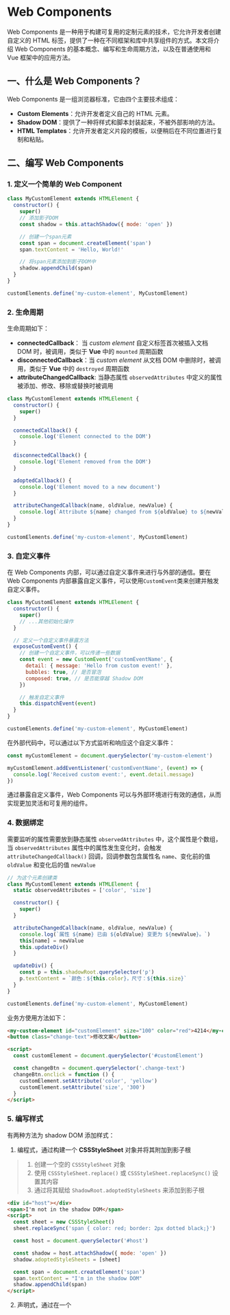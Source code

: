 # Web Components

Web Components 是一种用于构建可复用的定制元素的技术，它允许开发者创建自定义的 HTML 标签，提供了一种在不同框架和库中共享组件的方式。本文将介绍 Web Components 的基本概念、编写和生命周期方法，以及在普通使用和 Vue 框架中的应用方法。

## 一、什么是 Web Components？

Web Components 是一组浏览器标准，它由四个主要技术组成：

- **Custom Elements**：允许开发者定义自己的 HTML 元素。
- **Shadow DOM**：提供了一种将样式和脚本封装起来，不被外部影响的方法。
- **HTML Templates**：允许开发者定义片段的模板，以便稍后在不同位置进行复制和粘贴。

## 二、编写 Web Components

### 1. 定义一个简单的 Web Component

```javascript
class MyCustomElement extends HTMLElement {
  constructor() {
    super()
    // 添加影子DOM
    const shadow = this.attachShadow({ mode: 'open' })

    // 创建一个span元素
    const span = document.createElement('span')
    span.textContent = 'Hello, World!'

    // 将span元素添加到影子DOM中
    shadow.appendChild(span)
  }
}

customElements.define('my-custom-element', MyCustomElement)
```

### 2. 生命周期

生命周期如下：

- **connectedCallback**： 当 _custom element_ 自定义标签首次被插入文档 DOM 时，被调用，类似于 **Vue** 中的 `mounted` 周期函数
- **disconnectedCallback**：当 _custom element_ 从文档 DOM 中删除时，被调用，类似于 **Vue** 中的 `destroyed` 周期函数
- **attributeChangedCallback**: 当静态属性 `observedAttributes` 中定义的属性被添加、修改、移除或替换时被调用

```javascript
class MyCustomElement extends HTMLElement {
  constructor() {
    super()
  }

  connectedCallback() {
    console.log('Element connected to the DOM')
  }

  disconnectedCallback() {
    console.log('Element removed from the DOM')
  }

  adoptedCallback() {
    console.log('Element moved to a new document')
  }

  attributeChangedCallback(name, oldValue, newValue) {
    console.log(`Attribute ${name} changed from ${oldValue} to ${newValue}`)
  }
}

customElements.define('my-custom-element', MyCustomElement)
```

### 3. 自定义事件

在 Web Components 内部，可以通过自定义事件来进行与外部的通信。要在 Web Components 内部暴露自定义事件，可以使用`CustomEvent`类来创建并触发自定义事件。

```javascript
class MyCustomElement extends HTMLElement {
  constructor() {
    super()
    // ...其他初始化操作
  }

  // 定义一个自定义事件暴露方法
  exposeCustomEvent() {
    // 创建一个自定义事件，可以传递一些数据
    const event = new CustomEvent('customEventName', {
      detail: { message: 'Hello from custom event!' },
      bubbles: true, // 是否冒泡
      composed: true, // 是否能穿越 Shadow DOM
    })

    // 触发自定义事件
    this.dispatchEvent(event)
  }
}

customElements.define('my-custom-element', MyCustomElement)
```

在外部代码中，可以通过以下方式监听和响应这个自定义事件：

```javascript
const myCustomElement = document.querySelector('my-custom-element')

myCustomElement.addEventListener('customEventName', (event) => {
  console.log('Received custom event:', event.detail.message)
})
```

通过暴露自定义事件，Web Components 可以与外部环境进行有效的通信，从而实现更加灵活和可复用的组件。

### 4. 数据绑定

需要监听的属性需要放到静态属性 `observedAttributes` 中，这个属性是个数组，当 `observedAttributes` 属性中的属性发生变化时，会触发 `attributeChangedCallback()` 回调，回调参数包含属性名 `name`、变化前的值 `oldValue` 和变化后的值 `newValue`

```js
// 为这个元素创建类
class MyCustomElement extends HTMLElement {
  static observedAttributes = ['color', 'size']

  constructor() {
    super()
  }

  attributeChangedCallback(name, oldValue, newValue) {
    console.log(`属性 ${name} 已由 ${oldValue} 变更为 ${newValue}。`)
    this[name] = newValue
    this.updateDiv()
  }

  updateDiv() {
    const p = this.shadowRoot.querySelector('p')
    p.textContent = `颜色：${this.color}，尺寸：${this.size}`
  }
}

customElements.define('my-custom-element', MyCustomElement)
```

业务方使用方法如下：

```html
<my-custom-element id="customElement" size="100" color="red">4214</my-custom-element>
<button class="change-text">修改文案</button>

<script>
  const customElement = document.querySelector('#customElement')

  const changeBtn = document.querySelector('.change-text')
  changeBtn.onclick = function () {
    customElement.setAttribute('color', 'yellow')
    customElement.setAttribute('size', '300')
  }
</script>
```

### 5. 编写样式

有两种方法为 shadow DOM 添加样式：

1. 编程式，通过构建一个 **CSSStyleSheet** 对象并将其附加到影子根

> 1. 创建一个空的 `CSSStyleSheet` 对象
> 2. 使用 `CSSStyleSheet.replace()` 或 `CSSStyleSheet.replaceSync()` 设置其内容
> 3. 通过将其赋给 `ShadowRoot.adoptedStyleSheets` 来添加到影子根

```html
<div id="host"></div>
<span>I'm not in the shadow DOM</span>
<script>
  const sheet = new CSSStyleSheet()
  sheet.replaceSync('span { color: red; border: 2px dotted black;}')

  const host = document.querySelector('#host')

  const shadow = host.attachShadow({ mode: 'open' })
  shadow.adoptedStyleSheets = [sheet]

  const span = document.createElement('span')
  span.textContent = "I'm in the shadow DOM"
  shadow.appendChild(span)
</script>
```

2. 声明式，通过在一个 **<template>** 元素的声明中添加一个 **<style>** 元素。

```html
<template id="my-element">
  <style>
    span {
      color: red;
      border: 2px dotted black;
    }
  </style>
  <span>I'm in the shadow DOM</span>
</template>

<div id="host"></div>
<span>I'm not in the shadow DOM</span>

<script>
  const host = document.querySelector('#host')
  const shadow = host.attachShadow({ mode: 'open' })
  const template = document.getElementById('my-element')

  shadow.appendChild(template.content)
</script>
```

## 三、使用 Vue 构建 Web Component

Vue 提供了 `defineCustomElement` 方法来创建 `Web Component`，接收参数和 `defineComponent` 一样。

```js
import { defineCustomElement } from 'vue'

const MyVueElement = defineCustomElement({
  // 这里是同平常一样的 Vue 组件选项
  props: {},
  emits: {},
  template: `...`,

  // defineCustomElement 特有的：注入进 shadow root 的 CSS
  styles: [`/* inlined css */`],
})

// 注册自定义元素
// 注册之后，所有此页面中的 `<my-vue-element>` 标签
// 都会被升级
customElements.define('my-vue-element', MyVueElement)

// 你也可以编程式地实例化元素：
// （必须在注册之后）
document.body.appendChild(
  new MyVueElement({
    // 初始化 props（可选）
  })
)
```

组件中的 `emit` 触发的事件参数存放在 `CustomEvent` 对象的 `detail` 属性中，该属性是个数组

`defineCustomElement` 也可以搭配 `SFC` 使用。一个以自定义元素模式加载的 `SFC` 将会内联其 `<style>` 标签为 `CSS` 字符串，并将其暴露为组件的 `styles` 选项。这会被 `defineCustomElement` 提取使用，并在初始化时注入到元素的 `shadow root` 上。

开启该模式需要将组件文件以 `.ce.vue` 结尾
